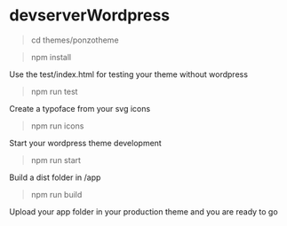 # devserverWordpress

> cd themes/ponzotheme

> npm install

Use the test/index.html for testing your theme without wordpress 
> npm run test

Create a typoface from your svg icons
> npm run icons

Start your wordpress theme development
> npm run start

Build a dist folder in /app
> npm run build

Upload your app folder in your production theme and you are ready to go
